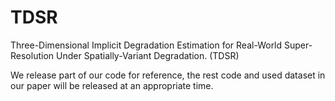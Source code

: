 # TDSR
Three-Dimensional Implicit Degradation Estimation for Real-World Super-Resolution Under Spatially-Variant Degradation. (TDSR)

We release part of our code for reference, the rest code and used dataset in our paper will be released at an appropriate time.
